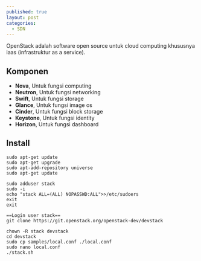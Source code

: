 ```yaml
---
published: true
layout: post
categories:
  - SDN
---
```

OpenStack adalah software open source untuk cloud computing khususnya iaas (infrastruktur as a service).

## Komponen
- **Nova**, Untuk fungsi computing
- **Neutron**, Untuk fungsi networking
- **Swift**, Untuk fungsi storage
- **Glance**, Untuk fungsi image os
- **Cinder**, Untuk fungsi block storage
- **Keystone**, Untuk fungsi identity 
- **Horizon**, Untuk fungsi dashboard

## Install

```
sudo apt-get update
sudo apt-get upgrade
sudo apt-add-repository universe
sudo apt-get update

sudo adduser stack
sudo -i
echo "stack ALL=(ALL) NOPASSWD:ALL">>/etc/sudoers
exit
exit

==Login user stack==
git clone https://git.openstack.org/openstack-dev/devstack

chown -R stack devstack
cd devstack
sudo cp samples/local.conf ./local.conf
sudo nano local.conf
./stack.sh
```